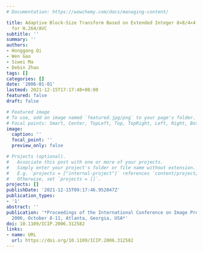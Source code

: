 ```yaml
---
# Documentation: https://wowchemy.com/docs/managing-content/

title: Adaptive Block-Size Transform Based on Extended Integer 8×8/4×4 Transforms
  for H.264/AVC
subtitle: ''
summary: ''
authors:
- Honggang Qi
- Wen Gao
- Siwei Ma
- Debin Zhao
tags: []
categories: []
date: '2006-01-01'
lastmod: 2021-12-15T17:17:48+08:00
featured: false
draft: false

# Featured image
# To use, add an image named `featured.jpg/png` to your page's folder.
# Focal points: Smart, Center, TopLeft, Top, TopRight, Left, Right, BottomLeft, Bottom, BottomRight.
image:
  caption: ''
  focal_point: ''
  preview_only: false

# Projects (optional).
#   Associate this post with one or more of your projects.
#   Simply enter your project's folder or file name without extension.
#   E.g. `projects = ["internal-project"]` references `content/project/deep-learning/index.md`.
#   Otherwise, set `projects = []`.
projects: []
publishDate: '2021-12-15T09:17:46.952047Z'
publication_types:
- '1'
abstract: ''
publication: '*Proceedings of the International Conference on Image Processing, ICIP
  2006, October 8-11, Atlanta, Georgia, USA*'
doi: 10.1109/ICIP.2006.312582
links:
- name: URL
  url: https://doi.org/10.1109/ICIP.2006.312582
---
```

